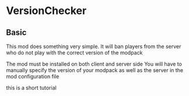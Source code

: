 # VersionChecker

## Basic
This mod does something very simple.
It will ban players from the server who do not play with the correct version of the modpack
  
The mod must be installed on both client and server side
You will have to manually specify the version of your modpack as well as the server in the mod configuration file

this is a short tutorial

